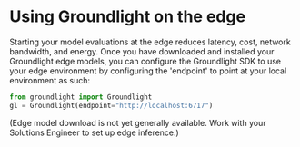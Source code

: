 # Using Groundlight on the edge

Starting your model evaluations at the edge reduces latency, cost, network bandwidth, and energy. Once you have downloaded and installed your Groundlight edge models, you can configure the Groundlight SDK to use your edge environment by configuring the 'endpoint' to point at your local environment as such:

```python
from groundlight import Groundlight
gl = Groundlight(endpoint="http://localhost:6717")
```

(Edge model download is not yet generally available. Work with your Solutions Engineer to set up edge inference.)
